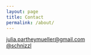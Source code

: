 ```yaml
---
layout: page
title: Contact
permalink: /about/
---
```



<i class="fa fa-envelope"></i>  <a href="mailto:julia.partheymueller@gmail.com"> julia.partheymueller@gmail.com</a><br/>
<i class="fab fa-twitter"></i><a href="https://twitter.com/schnizzl"> @schnizzl</a><br/>



